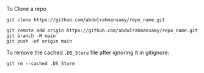 To Clone a repo

```
git clone https://github.com/abdulrahmansamy/repo_name.git
```

```
git remote add origin https://github.com/abdulrahmansamy/repo_name.git
git branch -M main
git push -uf origin main
```

To remove the cached `.DS_Store` file after ignoring it in gitignore:
```
git rm --cached .DS_Store
```